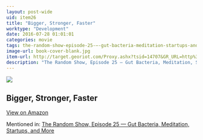 ```yaml
---
layout: post-wide
uid: item26
title: "Bigger, Stronger, Faster"
worktype: "Development"
date: 2016-07-28 01:01:01
categories: movie
tags: the-random-show-episode-25-—-gut-bacteria-meditation-startups-and-more
image-url: book-cover-blank.jpg
item-url: http://target.georiot.com/Proxy.ashx?tsid=14707&GR_URL=http%3A%2F%2Fwww.amazon.com%2FBigger-Stronger-Faster-Chris-Bell%2Fdp%2FB001LYV6K2%2F
description: "The Random Show, Episode 25 — Gut Bacteria, Meditation, Startups, and More"
---
```

<a href="http://target.georiot.com/Proxy.ashx?tsid=14707&GR_URL=http%3A%2F%2Fwww.amazon.com%2FBigger-Stronger-Faster-Chris-Bell%2Fdp%2FB001LYV6K2%2F" target="blank"><img src="../../../../img/thumbs/book-cover-blank.jpg" class="prod-img"></a>
<h2>Bigger, Stronger, Faster</h2>
<p><a class="btn btn-primary" href="http://target.georiot.com/Proxy.ashx?tsid=14707&GR_URL=http%3A%2F%2Fwww.amazon.com%2FBigger-Stronger-Faster-Chris-Bell%2Fdp%2FB001LYV6K2%2F" target="blank">View on Amazon</a><p>
<p>Mentioned in: <a href="http://fourhourworkweek.com/2014/08/22/the-random-show-episode-25-gut-bacteria-meditation-startups-and-more/" target="blank">The Random Show, Episode 25 — Gut Bacteria, Meditation, Startups, and More</a></p>
